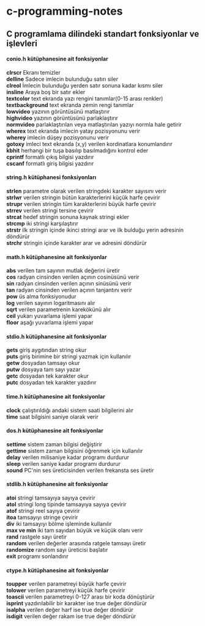 # c-programming-notes
## C programlama dilindeki standart fonksiyonlar ve işlevleri   
#### conio.h kütüphanesine ait fonksiyonlar  
**clrscr** Ekranı temizler  
**delline** Sadece imlecin bulunduğu satırı siler  
**clreol** İmlecin bulunduğu yerden satır sonuna kadar kısmı siler  
**insline** Araya boş bir satır ekler  
**textcolor** text ekranda yazı rengini tanımlar(0-15 arası renkler)  
**textbackground** text ekranda zemin rengi tanımlar  
**lowvideo** yazının görüntüsünü matlaştırır   
**highvideo** yazının görüntüsünü parlaklaştırır  
**normvideo** parlaklaştırılan veya matlaştırılan yazıyı normla hale getirir  
**wherex** text ekranda imlecin yatay pozisyonunu verir  
**wherey** imlecin düşey pozisyonunu verir   
**gotoxy** imleci text ekranda (x,y) verilen kordinatlara konumlandırır  
**kbhit** herhangi bir tuşa basılıp basılmadığını kontrol eder  
**cprintf** formatlı çıkış bilgisi yazdırır  
**cscanf** formatlı giriş bilgisi yazdırır  
 #### string.h kütüphanesi fonksiyonları  
 **strlen** parametre olarak verilen stringdeki karakter sayısını verir  
 **strlwr** verilen stringin bütün karakterlerini küçük harfe çevirir  
 **strupr** verilen stringin tüm karakterlerini büyük harfe çevirir  
 **strrev** verilen stringi tersine çevirir  
 **strcat** hedef stringin sonuna kaynak stringi ekler  
 **strcmp** iki stringi karşılaştırır  
 **strstr** ilk stringin içinde ikinci stringi arar ve ilk bulduğu yerin adresinin döndürür  
 **strchr** stringin içinde karakter arar ve adresini döndürür  
 
 #### math.h kütüphanesine ait fonksiyonlar  
 **abs** verilen tam sayının mutlak değerini üretir  
 **cos** radyan cinsinden verilen açının cosinüsünü verir  
 **sin** radyan cinsinden verilen açının sinüsünü verir  
 **tan** radyan cinsinden verilen açının tanjantını verir  
 **pow** üs alma fonksiyonudur  
 **log** verilen sayının logaritmasını alır  
 **sqrt** verilen parametrenin karekökünü alır  
 **ceil** yukarı yuvarlama işlemi yapar  
 **floor** aşağı yuvarlama işlemi yapar  
 
 #### stdio.h kütüphanesine ait fonksiyonlar  
 **gets** giriş aygıtından string okur  
 **puts** giriş birimine bir stringi yazmak için kullanılır  
 **getw** dosyadan tamsayı okur  
 **putw** dosyaya tam sayı yazar  
 **getc** dosyadan tek karakter okur  
 **putc**  dosyadan tek karakter yazdırır  
 
 #### time.h kütüphanesine ait fonksiyonlar  
 **clock** çalıştırıldığı andaki sistem saati bilgilerini alır  
 **time** saat bilgisini saniye olarak verir  
 
 #### dos.h kütüphanesine ait fonksiyonlar  
 **settime** sistem zaman bilgisi değiştirir  
 **gettime** sistem zaman bilgisini öğrenmek için kullanılır  
 **delay** verilen milisaniye kadar programı durdurur  
 **sleep** verilen saniye kadar programı durdurur  
 **sound** PC'nin ses üreticisinden verilen frekansta ses üretir  
 
 #### stdlib.h kütüphanesine ait fonksiyonlar  
 **atoi** stringi tamsayıya sayıya çevirir  
 **atol** stringi long tipinde tamsayıya sayıya çevirir  
 **atof** stringi reel sayıya çevirir  
 **itoa** tamsayıyı stringe çevirir  
 **div** iki tamsayıyı bölme işleminde kullanılır  
 **max ve min** iki tam sayıdan büyük ve küçük olanı verir  
 **rand** rastgele sayı üretir  
 **random** verilen değerler arasında ratgele tamsayı üretir  
 **randomize** random sayı üreticisi başlatır  
 **exit** programı sonlandırır  

 #### ctype.h kütüphanesine ait fonksiyonlar  
 **toupper** verilen parametreyi büyük harfe çevirir  
 **tolower** verilen parametreyi küçük harfe çevirir  
 **toascii** verilen parametreyi 0-127 arası bir koda dönüştürür  
 **isprint** yazdırılabilir bir karakter ise true değer döndürür  
 **isalpha** verilen değer harf ise true değer döndürür  
 **isdigit** verilen değer rakam ise true değer döndürür  
